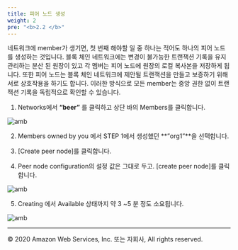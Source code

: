 ```yaml
---
title: 피어 노드 생성  
weight: 2
pre: "<b>2.2 </b>"
---
```


네트워크에 member가 생기면, 첫 번째 해야할 일 중 하나는 적어도 하나의 피어 노드를 생성하는 것입니다. 블록 체인 네트워크에는 변경이 불가능한 트랜잭션 기록을 유지 관리하는 분산 된 원장이 있고 각 멤버는 피어 노드에 원장의 로컬 복사본을 저장하게 됩니다. 또한 피어 노드는 블록 체인 네트워크에 제안될 트랜잭션을 만들고 보증하기 위해 서로 상호작용을 하기도 합니다.  이러한 방식으로 모든 member는 중앙 권한 없이 트랜잭션 기록을 독립적으로 확인할 수 있습니다.

1. Networks에서 **“beer”** 를 클릭하고 상단 바의 Members를 클릭합니다. 

![amb](/lab3/image/amb_5.png)

2. Members owned by you 에서 STEP 1에서 생성했던 **”org1”**을 선택합니다. 

3. [Create peer node]를 클릭합니다. 

4. Peer node configuration의 설정 값은 그대로 두고. [create peer node]를 클릭합니다. 

![amb](/lab3/image/amb_6.png)

5. Creating 에서 Available 상태까지 약 3 ~5 분 정도 소요됩니다. 

![amb](/lab3/image/amb_7.png)


---
© 2020 Amazon Web Services, Inc. 또는 자회사, All rights reserved.
